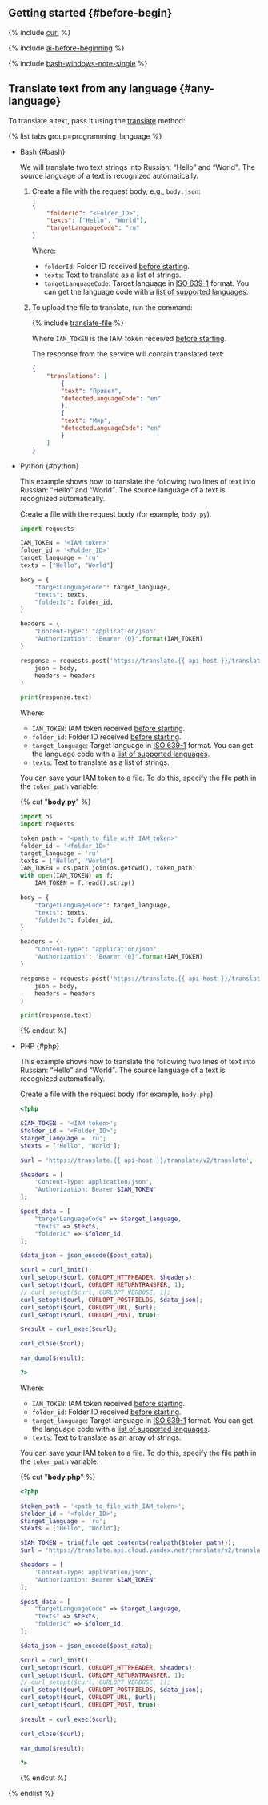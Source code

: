 ## Getting started {#before-begin}

{% include [curl](../curl.md) %}

{% include [ai-before-beginning](../translate/ai-before-beginning.md) %}

{% include [bash-windows-note-single](bash-windows-note-single.md) %}

## Translate text from any language {#any-language}

To translate a text, pass it using the [translate](../../translate/api-ref/Translation/translate) method:

{% list tabs group=programming_language %}

- Bash {#bash}

   We will translate two text strings into Russian: <q>Hello</q> and <q>World</q>. The source language of a text is recognized automatically.

   1. Create a file with the request body, e.g., `body.json`:

      ```json
      {
          "folderId": "<Folder_ID>",
          "texts": ["Hello", "World"],
          "targetLanguageCode": "ru"
      }
      ```

      Where:

      * `folderId`: Folder ID received [before starting](#before-begin).
      * `texts`: Text to translate as a list of strings.
      * `targetLanguageCode`: Target language in [ISO 639-1](https://en.wikipedia.org/wiki/ISO_639-1) format. You can get the language code with a [list of supported languages](../../translate/operations/list.md).

   1. To upload the file to translate, run the command:

      {% include [translate-file](../translate/translate-file.md) %}

      Where `IAM_TOKEN` is the IAM token received [before starting](#before-begin).

      The response from the service will contain translated text:
      ```json
      {
          "translations": [
              {
              "text": "Привет",
              "detectedLanguageCode": "en"
              },
              {
              "text": "Мир",
              "detectedLanguageCode": "en"
              }
          ]
      }
      ```

- Python {#python}

   This example shows how to translate the following two lines of text into Russian: <q>Hello</q> and <q>World</q>. The source language of a text is recognized automatically.

   Create a file with the request body (for example, `body.ру`).

   ```python
   import requests

   IAM_TOKEN = '<IAM token>'
   folder_id = '<Folder_ID>'
   target_language = 'ru'
   texts = ["Hello", "World"]

   body = {
       "targetLanguageCode": target_language,
       "texts": texts,
       "folderId": folder_id,
   }

   headers = {
       "Content-Type": "application/json",
       "Authorization": "Bearer {0}".format(IAM_TOKEN)
   }

   response = requests.post('https://translate.{{ api-host }}/translate/v2/translate',
       json = body,
       headers = headers
   )

   print(response.text)
   ```

   Where:

   * `IAM_TOKEN`: IAM token received [before starting](#before-begin).
   * `folder_id`: Folder ID received [before starting](#before-begin).
   * `target_language`: Target language in [ISO 639-1](https://ru.wikipedia.org/wiki/ISO_639-1) format. You can get the language code with a [list of supported languages](../../translate/operations/list.md).
   * `texts`: Text to translate as a list of strings.

   You can save your IAM token to a file. To do this, specify the file path in the `token_path` variable:

   {% cut "**body.py**" %}

   ```python
   import os
   import requests

   token_path = '<path_to_file_with_IAM_token>'
   folder_id = '<folder_ID>'
   target_language = 'ru'
   texts = ["Hello", "World"]
   IAM_TOKEN = os.path.join(os.getcwd(), token_path)
   with open(IAM_TOKEN) as f:
       IAM_TOKEN = f.read().strip()

   body = {
       "targetLanguageCode": target_language,
       "texts": texts,
       "folderId": folder_id,
   }

   headers = {
       "Content-Type": "application/json",
       "Authorization": "Bearer {0}".format(IAM_TOKEN)
   }

   response = requests.post('https://translate.{{ api-host }}/translate/v2/translate',
       json = body,
       headers = headers
   )

   print(response.text)
   ```

   {% endcut %}

- PHP {#php}

   This example shows how to translate the following two lines of text into Russian: <q>Hello</q> and <q>World</q>. The source language of a text is recognized automatically.

   Create a file with the request body (for example, `body.php`).

   ```php
   <?php

   $IAM_TOKEN = '<IAM token>';
   $folder_id = '<Folder_ID>';
   $target_language = 'ru';
   $texts = ["Hello", "World"];

   $url = 'https://translate.{{ api-host }}/translate/v2/translate';

   $headers = [
       'Content-Type: application/json',
       "Authorization: Bearer $IAM_TOKEN"
   ];

   $post_data = [
       "targetLanguageCode" => $target_language,
       "texts" => $texts,
       "folderId" => $folder_id,
   ];

   $data_json = json_encode($post_data);

   $curl = curl_init();
   curl_setopt($curl, CURLOPT_HTTPHEADER, $headers);
   curl_setopt($curl, CURLOPT_RETURNTRANSFER, 1);
   // curl_setopt($curl, CURLOPT_VERBOSE, 1);
   curl_setopt($curl, CURLOPT_POSTFIELDS, $data_json);
   curl_setopt($curl, CURLOPT_URL, $url);
   curl_setopt($curl, CURLOPT_POST, true);

   $result = curl_exec($curl);

   curl_close($curl);

   var_dump($result);

   ?>
   ```

   Where:

   * `IAM_TOKEN`: IAM token received [before starting](#before-begin).
   * `folder_id`: Folder ID received [before starting](#before-begin).
   * `target_language`: Target language in [ISO 639-1](https://ru.wikipedia.org/wiki/ISO_639-1) format. You can get the language code with a [list of supported languages](../../translate/operations/list.md).
   * `texts`: Text to translate as an array of strings.

   You can save your IAM token to a file. To do this, specify the file path in the `token_path` variable:

   {% cut "**body.php**" %}

   ```php
   <?php

   $token_path = '<path_to_file_with_IAM_token>';
   $folder_id = '<folder_ID>';
   $target_language = 'ru';
   $texts = ["Hello", "World"];

   $IAM_TOKEN = trim(file_get_contents(realpath($token_path)));
   $url = 'https://translate.api.cloud.yandex.net/translate/v2/translate';

   $headers = [
       'Content-Type: application/json',
       "Authorization: Bearer $IAM_TOKEN"
   ];

   $post_data = [
       "targetLanguageCode" => $target_language,
       "texts" => $texts,
       "folderId" => $folder_id,
   ];

   $data_json = json_encode($post_data);

   $curl = curl_init();
   curl_setopt($curl, CURLOPT_HTTPHEADER, $headers);
   curl_setopt($curl, CURLOPT_RETURNTRANSFER, 1);
   // curl_setopt($curl, CURLOPT_VERBOSE, 1);
   curl_setopt($curl, CURLOPT_POSTFIELDS, $data_json);
   curl_setopt($curl, CURLOPT_URL, $url);
   curl_setopt($curl, CURLOPT_POST, true);

   $result = curl_exec($curl);

   curl_close($curl);

   var_dump($result);

   ?>
   ```

   {% endcut %}

{% endlist %}
